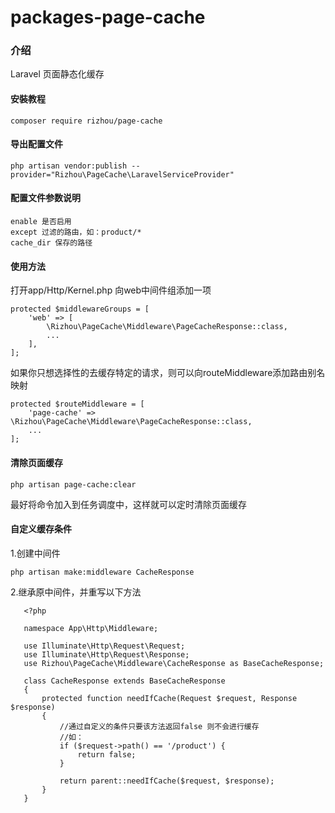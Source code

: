 # packages-page-cache

### 介绍
Laravel 页面静态化缓存

#### 安裝教程

    composer require rizhou/page-cache

#### 导出配置文件

    php artisan vendor:publish --provider="Rizhou\PageCache\LaravelServiceProvider"

#### 配置文件参数说明
    enable 是否启用
    except 过滤的路由，如：product/*
    cache_dir 保存的路径
#### 使用方法

打开app/Http/Kernel.php 向web中间件组添加一项

    protected $middlewareGroups = [
        'web' => [
            \Rizhou\PageCache\Middleware\PageCacheResponse::class,
            ...
        ],
    ];
如果你只想选择性的去缓存特定的请求，则可以向routeMiddleware添加路由别名映射

    protected $routeMiddleware = [
        'page-cache' => \Rizhou\PageCache\Middleware\PageCacheResponse::class,
        ...
    ];

#### 清除页面缓存

    php artisan page-cache:clear
    
最好将命令加入到任务调度中，这样就可以定时清除页面缓存


#### 自定义缓存条件

1.创建中间件
    
    php artisan make:middleware CacheResponse


2.继承原中间件，并重写以下方法

       <?php
       
       namespace App\Http\Middleware;
       
       use Illuminate\Http\Request\Request;
       use Illuminate\Http\Request\Response;
       use Rizhou\PageCache\Middleware\CacheResponse as BaseCacheResponse;
       
       class CacheResponse extends BaseCacheResponse
       {
           protected function needIfCache(Request $request, Response $response)
           {
               //通过自定义的条件只要该方法返回false 则不会进行缓存
               //如：
               if ($request->path() == '/product') {
                   return false;
               }
       
               return parent::needIfCache($request, $response);
           }
       }

    
